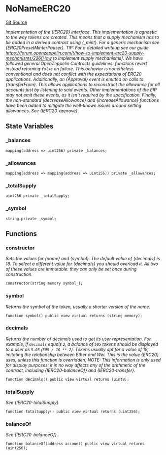 # NoNameERC20
[Git Source](https://github.com/suberra/funnel-contracts/blob/59c542a5eca5681850b213a7c7430da0cfa78c32/src/mocks/TestERC20TokenNoName.sol)

*Implementation of the {IERC20} interface.
This implementation is agnostic to the way tokens are created. This means
that a supply mechanism has to be added in a derived contract using {_mint}.
For a generic mechanism see {ERC20PresetMinterPauser}.
TIP: For a detailed writeup see our guide
https://forum.openzeppelin.com/t/how-to-implement-erc20-supply-mechanisms/226[How
to implement supply mechanisms].
We have followed general OpenZeppelin Contracts guidelines: functions revert
instead returning `false` on failure. This behavior is nonetheless
conventional and does not conflict with the expectations of ERC20
applications.
Additionally, an {Approval} event is emitted on calls to {transferFrom}.
This allows applications to reconstruct the allowance for all accounts just
by listening to said events. Other implementations of the EIP may not emit
these events, as it isn't required by the specification.
Finally, the non-standard {decreaseAllowance} and {increaseAllowance}
functions have been added to mitigate the well-known issues around setting
allowances. See {IERC20-approve}.*


## State Variables
### _balances

```solidity
mapping(address => uint256) private _balances;
```


### _allowances

```solidity
mapping(address => mapping(address => uint256)) private _allowances;
```


### _totalSupply

```solidity
uint256 private _totalSupply;
```


### _symbol

```solidity
string private _symbol;
```


## Functions
### constructor

*Sets the values for {name} and {symbol}.
The default value of {decimals} is 18. To select a different value for
{decimals} you should overload it.
All two of these values are immutable: they can only be set once during
construction.*


```solidity
constructor(string memory symbol_);
```

### symbol

*Returns the symbol of the token, usually a shorter version of the
name.*


```solidity
function symbol() public view virtual returns (string memory);
```

### decimals

*Returns the number of decimals used to get its user representation.
For example, if `decimals` equals `2`, a balance of `505` tokens should
be displayed to a user as `5.05` (`505 / 10 ** 2`).
Tokens usually opt for a value of 18, imitating the relationship between
Ether and Wei. This is the value {ERC20} uses, unless this function is
overridden;
NOTE: This information is only used for _display_ purposes: it in
no way affects any of the arithmetic of the contract, including
{IERC20-balanceOf} and {IERC20-transfer}.*


```solidity
function decimals() public view virtual returns (uint8);
```

### totalSupply

*See {IERC20-totalSupply}.*


```solidity
function totalSupply() public view virtual returns (uint256);
```

### balanceOf

*See {IERC20-balanceOf}.*


```solidity
function balanceOf(address account) public view virtual returns (uint256);
```

